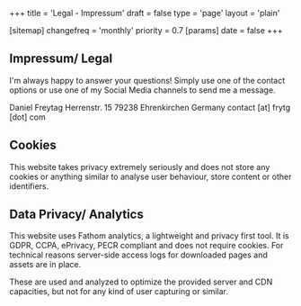 +++
title = 'Legal - Impressum'
draft = false
type = 'page'
layout = 'plain'

[sitemap]
  changefreq = 'monthly'
  priority = 0.7
[params]
  date = false
+++

## Impressum/ Legal

I'm always happy to answer your questions! Simply use one of the contact options or use one of my Social Media channels to send me a message.

Daniel Freytag
Herrenstr. 15
79238 Ehrenkirchen
Germany
contact [at] frytg [dot] com

## Cookies

This website takes privacy extremely seriously and does not store any cookies or anything similar to analyse user behaviour, store content or other identifiers.

## Data Privacy/ Analytics

This website uses Fathom analytics, a lightweight and privacy first tool. It is GDPR, CCPA, ePrivacy, PECR compliant and does not require cookies. For technical reasons server-side access logs for downloaded pages and assets are in place.

These are used and analyzed to optimize the provided server and CDN capacities, but not for any kind of user capturing or similar.

